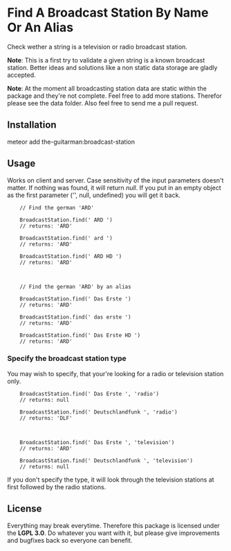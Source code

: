 # Find A Broadcast Station By Name Or An Alias

Check wether a string is a television or radio broadcast station.

**Note**: This is a first try to validate a given string is a known broadcast station. Better ideas and solutions like a non static data storage are gladly accepted.

**Note**: At the moment all broadcasting station data are static within the package and they're not complete. Feel free to add more stations. Therefor please see the data folder. Also feel free to send me a pull request.

## Installation

meteor add the-guitarman:broadcast-station

## Usage

Works on client and server. Case sensitivity of the input parameters doesn't matter.
If nothing was found, it will return *null*. If you put in an empty object as the first parameter  ('', null, undefined) you will get it back.

````
	// Find the german 'ARD'

	BroadcastStation.find(' ARD ')
	// returns: 'ARD'

	BroadcastStation.find(' ard ')
	// returns: 'ARD'

	BroadcastStation.find(' ARD HD ')
	// returns: 'ARD'
	


	// Find the german 'ARD' by an alias

	BroadcastStation.find(' Das Erste ')
	// returns: 'ARD'
	
	BroadcastStation.find(' das erste ')
	// returns: 'ARD'

	BroadcastStation.find(' Das Erste HD ')
	// returns: 'ARD'
````

### Specify the broadcast station type

You may wish to specify, that your're looking for a radio or television station only.

````
	BroadcastStation.find(' Das Erste ', 'radio')
	// returns: null

	BroadcastStation.find(' Deutschlandfunk ', 'radio')
	// returns: 'DLF'



	BroadcastStation.find(' Das Erste ', 'television')
	// returns: 'ARD'

	BroadcastStation.find(' Deutschlandfunk ', 'television')
	// returns: null 
````

If you don't specify the type, it will look through the television stations at first followed by the radio stations.

## License

Everything may break everytime. Therefore this package is licensed under
the **LGPL 3.0**. Do whatever you want with it, but please give improvements and bugfixes back so everyone can benefit.